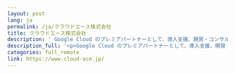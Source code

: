 ```yaml
---
layout: post
lang: ja
permalink: /ja/クラウドエース株式会社
title: クラウドエース株式会社
description: ' Google Cloud のプレミアパートナーとして、導入支援、開発・コンサルティング、トレーニングを行なっています。ベトナム、シンガポール、インドネシア、タイ、中国、台湾、香港に海外法人を有しています(2021-05時点)。 '
description_full: '<p>Google Cloud のプレミアパートナーとして、導入支援、開発・コンサルティング、トレーニングを行なっています。ベトナム、シンガポール、インドネシア、タイ、中国、台湾、香港に海外法人を有しています(2021-05時点)。</p>'
categories: full_remote
link: https://www.cloud-ace.jp/
---
```

